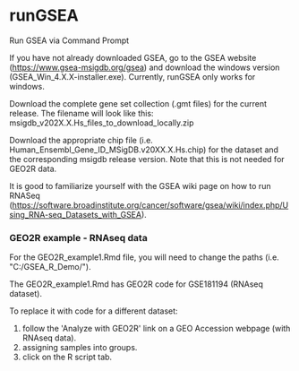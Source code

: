 # runGSEA
Run GSEA via Command Prompt

If you have not already downloaded GSEA, go to the GSEA website (https://www.gsea-msigdb.org/gsea) and download the windows version (GSEA_Win_4.X.X-installer.exe). Currently, runGSEA only works for windows.

Download the complete gene set collection (.gmt files) for the current release. The filename will look like this:
msigdb_v202X.X.Hs_files_to_download_locally.zip

Download the appropriate chip file (i.e. Human_Ensembl_Gene_ID_MSigDB.v20XX.X.Hs.chip) for the dataset and the corresponding msigdb release version. Note that this is not needed for GEO2R data.

It is good to familiarize yourself with the GSEA wiki page on how to run RNASeq (https://software.broadinstitute.org/cancer/software/gsea/wiki/index.php/Using_RNA-seq_Datasets_with_GSEA).

### GEO2R example - RNAseq data
For the GEO2R_example1.Rmd file, you will need to change the paths (i.e. "C:/GSEA_R_Demo/"). 

The GEO2R_example1.Rmd has GEO2R code for GSE181194 (RNAseq dataset). 

To replace it with code for a different dataset:
1. follow the 'Analyze with GEO2R' link on a GEO Accession webpage (with RNAseq data). 
2. assigning samples into groups. 
3. click on the R script tab.
